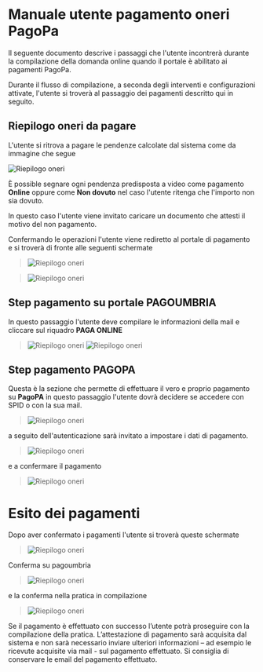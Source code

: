 # Manuale utente pagamento oneri PagoPa
Il seguente documento descrive i passaggi che l'utente incontrerà durante la compilazione della domanda online quando il portale è abilitato ai pagamenti PagoPa.

Durante il flusso di compilazione, a seconda degli interventi e configurazioni attivate, l'utente si troverà al passaggio dei pagamenti descritto qui in seguito.

## Riepilogo oneri da pagare
L'utente si ritrova a pagare le pendenze calcolate dal sistema come da immagine che segue

![Riepilogo oneri](./immagini/step-oneri-da-pagare_001.png)

È possible segnare ogni pendenza predisposta a video come pagamento **Online** oppure come **Non dovuto** nel caso l'utente ritenga che l'importo non sia dovuto. 

In questo caso l'utente viene invitato caricare un documento che attesti il motivo del non pagamento.

Confermando le operazioni l'utente viene rediretto al portale di pagamento  e si troverà di fronte alle seguenti schermate

> ![Riepilogo oneri](./immagini/step-oneri-da-pagare_002.png)

> ![Riepilogo oneri](./immagini/step-oneri-da-pagare_003.png)

## Step pagamento su portale **PAGOUMBRIA**

In questo passaggio l'utente deve compilare le informazioni della mail e cliccare sul riquadro **PAGA ONLINE** 
> ![Riepilogo oneri](./immagini/step-oneri-da-pagare_004.png)
> ![Riepilogo oneri](./immagini/step-oneri-da-pagare_005.png)

## Step pagamento PAGOPA
Questa è la sezione che permette di effettuare il vero e proprio pagamento su **PagoPA**
in questo passaggio l'utente dovrà decidere se accedere con SPID o con la sua mail.
>![Riepilogo oneri](./immagini/step-oneri-da-pagare_006.png)

a seguito dell'autenticazione sarà invitato a impostare i dati di pagamento.

>![Riepilogo oneri](./immagini/step-oneri-da-pagare_007.png)

e a confermare il pagamento 
>![Riepilogo oneri](./immagini/step-oneri-da-pagare_008.png)

# Esito dei pagamenti
Dopo aver confermato i pagamenti l'utente si troverà queste schermate

>![Riepilogo oneri](./immagini/step-oneri-da-pagare_009.png)

Conferma su pagoumbria
>![Riepilogo oneri](./immagini/step-oneri-da-pagare_010.png)

e la conferma nella pratica in compilazione 
>![Riepilogo oneri](./immagini/step-oneri-da-pagare_011.png)

Se il pagamento è effettuato con successo l’utente potrà proseguire con la compilazione della pratica. L’attestazione di pagamento sarà acquisita dal sistema e non sarà necessario inviare ulteriori informazioni – ad esempio le ricevute acquisite via mail - sul pagamento effettuato.
Si consiglia di conservare le email del pagamento effettuato.
